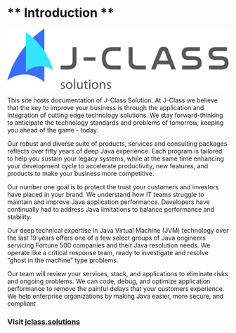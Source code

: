 # ** Introduction **

<img src="/img/jclass-logo.png">

This site hosts documentation of J-Class Solution.
At J-Class we believe that the key to improve your business is through the application and integration of cutting edge technology solutions. We stay forward-thinking to anticipate the technology standards and problems of tomorrow, keeping you ahead of the game - today.

Our robust and diverse suite of products, services and consulting packages reflects over fifty years of deep Java experience. Each program is tailored to help you sustain your legacy systems, while at the same time enhancing your development cycle to accelerate productivity, new features, and products to make your business more competitive.

Our number one goal is to protect the trust your customers and investors have placed in your brand. We understand how IT teams struggle to maintain and improve Java application performance. Developers have continually had to address Java limitations to balance performance and stability.


Our deep technical expertise in Java Virtual Machine (JVM) technology over the last 19 years offers one of a few select groups of Java engineers servicing Fortune 500 companies and their Java resolution needs. We operate like a critical response team, ready to investigate and resolve “ghost in the machine” type problems.

Our team will review your services, stack, and applications to eliminate risks and ongoing problems. We can code, debug, and optimize application performance to remove the painful delays that your customers experience. We help enterprise organizations by making Java easier, more secure, and compliant



### Visit [ jclass.solutions](http://www.jclass.solutions/)
